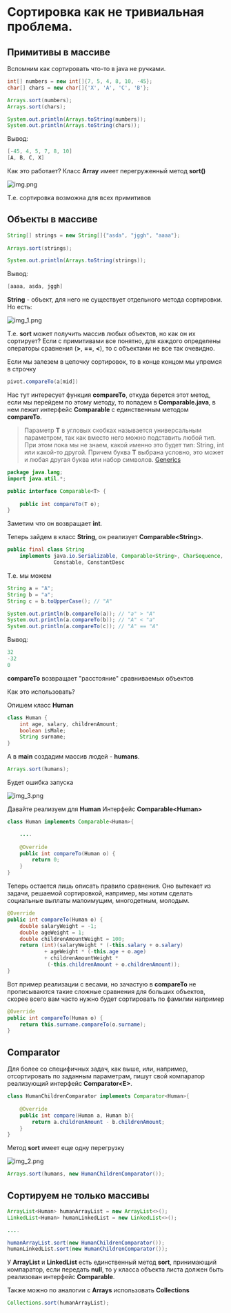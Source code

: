 # Сортировка как не тривиальная проблема.

## Примитивы в массиве
Вспомним как сортировать что-то в java не ручками.

```java
int[] numbers = new int[]{7, 5, 4, 8, 10, -45};
char[] chars = new char[]{'X', 'A', 'C', 'B'};

Arrays.sort(numbers);
Arrays.sort(chars);

System.out.println(Arrays.toString(numbers));
System.out.println(Arrays.toString(chars));
```

Вывод:

```java
[-45, 4, 5, 7, 8, 10]
[A, B, C, X]
```

Как это работает? Класс **Array** имеет перегруженный метод **sort()**

![img.png](img.png)

Т.е. сортировка возможна для всех примитивов

## Объекты в массиве

```java
String[] strings = new String[]{"asda", "jggh", "aaaa"};
  
Arrays.sort(strings);

System.out.println(Arrays.toString(strings));
```

Вывод:

```java
[aaaa, asda, jggh]
```

**String** - объект, для него не существует отдельного метода сортировки. Но есть:

![img_1.png](img_1.png)

Т.е. **sort** может получить массив любых объектов, но как он их сортирует? Если с примитивами все понятно,
для каждого определены операторы сравнения (**>**, **==**, **<**), то с объектами не все так очевидно. 

Если мы залезем в цепочку сортировок, то в конце концом мы упремся в строчку

```java
pivot.compareTo(a[mid])
```

Нас тут интересует функция **compareTo**, откуда берется этот метод, если мы перейдем по этому методу, то попадем в
**Comparable.java**, в нем лежит интерфейс **Comparable** с единственным методом **compareTo**.

> Параметр **T** в угловых скобках называется универсальным параметром, так как вместо него можно подставить любой тип.
> При этом пока мы не знаем, какой именно это будет тип: String, int или какой-то другой.
> Причем буква **T** выбрана условно, это может и любая другая буква или набор символов. 
> [Generics](https://metanit.com/java/tutorial/3.11.php)

```java 
package java.lang;
import java.util.*;

public interface Comparable<T> {
 
    public int compareTo(T o);
}

```

Заметим что он возвращает **int**.

Теперь зайдем в класс **String**, он реализует **Comparable\<String>**.

```java 
public final class String
    implements java.io.Serializable, Comparable<String>, CharSequence,
               Constable, ConstantDesc 
```

Т.е. мы можем 

```java
String a = "A";
String b = "a";
String c = b.toUpperCase(); // "A"

System.out.println(b.compareTo(a)); // "a" > "A"
System.out.println(a.compareTo(b)); // "A" < "a"
System.out.println(a.compareTo(c)); // "A" == "A"
```

Вывод:

```java
32
-32
0
```

**compareTo** возвращает "расстояние" сравниваемых объектов

Как это использовать?

Опишем класс **Human**

```java
class Human {
    int age, salary, childrenAmount;
    boolean isMale;
    String surname;
}
```

А в **main** создадим массив людей - **humans**.

```java 
Arrays.sort(humans);
```

Будет ошибка запуска

![img_3.png](img_3.png)

Давайте реализуем для **Human** Интерфейс **Comparable\<Human>**

```java 
class Human implements Comparable<Human>{

    ....
    
    @Override
    public int compareTo(Human o) {
        return 0;
    }
}
```

Теперь остается лишь описать правило сравнения. Оно вытекает из задачи, решаемой сортировкой, например, мы хотим 
сделать социальные выплаты малоимущим, многодетным, молодым.

```java 
@Override
public int compareTo(Human o) {
    double salaryWeight = -1;
    double ageWeight = 1;
    double childrenAmountWeight = 100;
    return (int)(salaryWeight * (-this.salary + o.salary)
            + ageWeight * (-this.age + o.age)
            + childrenAmountWeight *
             (-this.childrenAmount + o.childrenAmount));
}

```

Вот пример реализации с весами, но зачастую в **compareTo** не прописываются такие сложные сравнения для больших 
объектов, скорее всего вам часто нужно будет сортировать по фамилии например

```java 
@Override
public int compareTo(Human o) {
    return this.surname.compareTo(o.surname);
}
```

## Comparator

Для более со специфичных задач, как выше, или, например, отсортировать по заданным параметрам, пишут свой компаратор
реализующий интерфейс **Comparator\<E>**.

```java 
class HumanChildrenComparator implements Comparator<Human>{
 
    @Override
    public int compare(Human a, Human b){
        return a.childrenAmount - b.childrenAmount;
    }
}
```

Метод **sort** имеет еще одну перегрузку

![img_2.png](img_2.png)


```java
Arrays.sort(humans, new HumanChildrenComparator()); 
```

## Сортируем не только массивы

```java
ArrayList<Human> humanArrayList = new ArrayList<>();
LinkedList<Human> humanLinkedList = new LinkedList<>();

....

humanArrayList.sort(new HumanChildrenComparator());
humanLinkedList.sort(new HumanChildrenComparator());
```

У **ArrayList** и **LinkedList** есть единственный метод **sort**, принимающий компаратор, если передать **null**,
то у класса объекта листа должен быть реализован интерфейс **Comparable**.

Также можно по аналогии с **Arrays** использовать **Collections**

```java
Collections.sort(humanArrayList);
```



